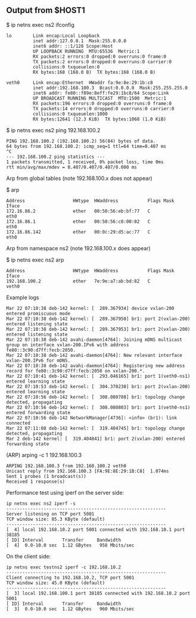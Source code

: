 ## Output from $HOST1


$ ip netns exec ns2 ifconfig

    lo        Link encap:Local Loopback
              inet addr:127.0.0.1  Mask:255.0.0.0
              inet6 addr: ::1/128 Scope:Host
              UP LOOPBACK RUNNING  MTU:65536  Metric:1
              RX packets:2 errors:0 dropped:0 overruns:0 frame:0
              TX packets:2 errors:0 dropped:0 overruns:0 carrier:0
              collisions:0 txqueuelen:0
              RX bytes:168 (168.0 B)  TX bytes:168 (168.0 B)

    veth0     Link encap:Ethernet  HWaddr fa:9e:8e:29:1b:c8
              inet addr:192.168.100.3  Bcast:0.0.0.0  Mask:255.255.255.0
              inet6 addr: fe80::f89e:8eff:fe29:1bc8/64 Scope:Link
              UP BROADCAST RUNNING MULTICAST  MTU:1500  Metric:1
              RX packets:196 errors:0 dropped:0 overruns:0 frame:0
              TX packets:14 errors:0 dropped:0 overruns:0 carrier:0
              collisions:0 txqueuelen:1000
              RX bytes:12641 (12.3 KiB)  TX bytes:1068 (1.0 KiB)


$ ip netns exec ns2 ping 192.168.100.2

    PING 192.168.100.2 (192.168.100.2) 56(84) bytes of data.
    64 bytes from 192.168.100.2: icmp_seq=1 ttl=64 time=0.407 ms
    ^C
    --- 192.168.100.2 ping statistics ---
    1 packets transmitted, 1 received, 0% packet loss, time 0ms
    rtt min/avg/max/mdev = 0.407/0.407/0.407/0.000 ms

Arp from global tables (note 192.168.100.x does not appear)

$ arp

    Address                  HWtype  HWaddress           Flags Mask            Iface
    172.16.86.2              ether   00:50:56:eb:bf:77   C                     eth0
    172.16.86.1              ether   00:50:56:c0:00:02   C                     eth0
    172.16.86.142            ether   00:0c:29:d5:ac:77   C                     eth0

Arp from namespace ns2 (note 192.168.100.x does appear)

$ ip netns exec ns2 arp

    Address                  HWtype  HWaddress           Flags Mask            Iface
    192.168.100.2            ether   7e:9e:a7:ab:bd:82   C                     veth0


Example logs


    Mar 22 07:10:38 deb-142 kernel: [  289.367934] device vxlan-200 entered promiscuous mode
    Mar 22 07:10:38 deb-142 kernel: [  289.367950] br1: port 2(vxlan-200) entered listening state
    Mar 22 07:10:38 deb-142 kernel: [  289.367953] br1: port 2(vxlan-200) entered listening state
    Mar 22 07:10:38 deb-142 avahi-daemon[4764]: Joining mDNS multicast group on interface vxlan-200.IPv6 with address fe80::3c90:d7ff:fecb:2050.
    Mar 22 07:10:38 deb-142 avahi-daemon[4764]: New relevant interface vxlan-200.IPv6 for mDNS.
    Mar 22 07:10:38 deb-142 avahi-daemon[4764]: Registering new address record for fe80::3c90:d7ff:fecb:2050 on vxlan-200.*.
    Mar 22 07:10:41 deb-142 kernel: [  293.046165] br1: port 1(veth0-ns1) entered learning state
    Mar 22 07:10:53 deb-142 kernel: [  304.370230] br1: port 2(vxlan-200) entered learning state
    Mar 22 07:10:56 deb-142 kernel: [  308.080788] br1: topology change detected, propagating
    Mar 22 07:10:56 deb-142 kernel: [  308.080803] br1: port 1(veth0-ns1) entered forwarding state
    Mar 22 07:10:56 deb-142 NetworkManager[4736]: <info> (br1): link connected
    Mar 22 07:11:08 deb-142 kernel: [  319.404745] br1: topology change detected, propagating
    Mar 2 deb-142 kernel: [  319.404841] br1: port 2(vxlan-200) entered forwarding state


(ARP) arping -c 1 192.168.100.3

    ARPING 192.168.100.3 from 192.168.100.2 veth0
    Unicast reply from 192.168.100.3 [FA:9E:8E:29:1B:C8]  1.074ms
    Sent 1 probes (1 broadcast(s))
    Received 1 response(s)

Performance test using iperf on the server side:

    ip netns exec ns2 iperf -s
    ------------------------------------------------------------
    Server listening on TCP port 5001
    TCP window size: 85.3 KByte (default)
    ------------------------------------------------------------
    [  4] local 192.168.10.2 port 5001 connected with 192.168.10.1 port 38185
    [ ID] Interval       Transfer     Bandwidth
    [  4]  0.0-10.0 sec  1.12 GBytes   958 Mbits/sec

On the client side:

    ip netns exec testns2 iperf -c 192.168.10.2
    ------------------------------------------------------------
    Client connecting to 192.168.10.2, TCP port 5001
    TCP window size: 45.0 KByte (default)
    ------------------------------------------------------------
    [  3] local 192.168.100.1 port 38185 connected with 192.168.10.2 port 5001
    [ ID] Interval       Transfer     Bandwidth
    [  3]  0.0-10.0 sec  1.12 GBytes   960 Mbits/sec
